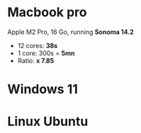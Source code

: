 # Macbook pro
Apple M2 Pro, 16 Go, running **Sonoma 14.2**

- 12 cores: **38s**
- 1 core: 300s = **5mn**
- Ratio: **x 7.85**

# Windows 11


# Linux Ubuntu

